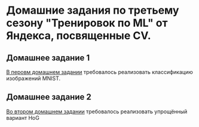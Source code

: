 # Домашние задания по третьему сезону "Тренировок по ML" от Яндекса, посвященные CV.

## Домашнее задание 1
[В перовм домашнем задании](https://github.com/girafe-ai/ml-course/blob/25s_ml_trainings_3/homeworks/hw01_classification/01_hw_mnist_classification.ipynb) требовалось реализовать классификацию изображений MNIST.

## Домашнее задание 2
[Во втором домашнем задании](https://github.com/girafe-ai/ml-course/blob/25s_ml_trainings_3/homeworks/hw02_edge_detection/hw_sobel_and_simple_hog.ipynb) требовалось реализовать упрощённый вариант HoG
